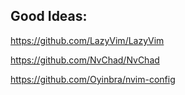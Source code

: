 ## Good Ideas:
https://github.com/LazyVim/LazyVim

https://github.com/NvChad/NvChad

https://github.com/Oyinbra/nvim-config
